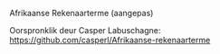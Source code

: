 Afrikaanse Rekenaarterme (aangepas)

Oorspronklik deur Casper Labuschagne:
        https://github.com/casperl/Afrikaanse-rekenaarterme
